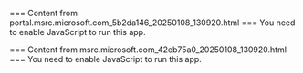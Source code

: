 === Content from portal.msrc.microsoft.com_5b2da146_20250108_130920.html ===
You need to enable JavaScript to run this app.

=== Content from msrc.microsoft.com_42eb75a0_20250108_130920.html ===
You need to enable JavaScript to run this app.
